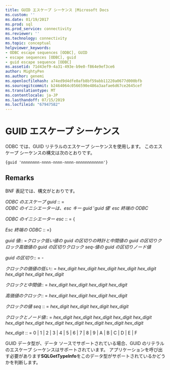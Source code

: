 ```yaml
---
title: GUID エスケープ シーケンス |Microsoft Docs
ms.custom: ''
ms.date: 01/19/2017
ms.prod: sql
ms.prod_service: connectivity
ms.reviewer: ''
ms.technology: connectivity
ms.topic: conceptual
helpviewer_keywords:
- ODBC escape sequences [ODBC], GUID
- escape sequences [ODBC], guid
- guid escape sequence [ODBC]
ms.assetid: 71d43ef9-4a31-493e-b9e0-f864e9ef3ce6
author: MightyPen
ms.author: genemi
ms.openlocfilehash: a74ed9d4dfe0afb8bf59abb11220a0677d000bfb
ms.sourcegitcommit: b2464064c0566590e486a3aafae6d67ce2645cef
ms.translationtype: MT
ms.contentlocale: ja-JP
ms.lasthandoff: 07/15/2019
ms.locfileid: "67947582"
---
```

# <a name="guid-escape-sequences"></a>GUID エスケープ シーケンス
ODBC では、GUID リテラルのエスケープ シーケンスを使用します。 このエスケープ シーケンスの構文は次のとおりです。  
  
```  
{guid 'nnnnnnnn-nnnn-nnnn-nnnn-nnnnnnnnnnnn'}  
```  
  
## <a name="remarks"></a>Remarks  
 BNF 表記では、構文がとおりです。  
  
 *ODBC のエスケープ guid* :: =  
     *ODBC のイニシエーターは、esc キー guid* '*guid 値*' *esc 終端の ODBC*  
  
 *ODBC のイニシエーター esc* :: = {  
  
 *Esc 終端の ODBC* :: =}  
  
 *guid 値*:: =*クロック低い値の guid の区切りの時計と中間値の guid の区切りクロック高価値の guid の区切りクロック seq-値の guid の区切りノード値*  
  
 *guid の区切り*:: = -  
  
 *クロックの価値の低い*:: = *hex_digit hex_digit hex_digit hex_digit hex_digit hex_digit hex_digit hex_digit*  
  
 *クロックと中間値*:: = *hex_digit hex_digit hex_digit hex_digit*  
  
 *高価値のクロック*:: = *hex_digit hex_digit hex_digit hex_digit*  
  
 *クロックの値 seq* :: = *hex_digit hex_digit hex_digit hex_digit*  
  
 *クロックとノード値*:: = *hex_digit hex_digit hex_digit hex_digit hex_digit hex_digit hex_digit hex_digit hex_digit hex_digit hex_digit hex_digit*  
  
 *hex_digit* :: = 0 &#124; 1 &#124; 2 &#124; 3 &#124; 4 &#124; 5 &#124; 6 &#124; 7 &#124; 8 &#124; 9 &#124; A &#124; B &#124; C &#124; D &#124; E &#124; F  
  
 GUID データ型が、データ ソースでサポートされている場合、GUID のリテラルのエスケープ シーケンスはサポートされています。 アプリケーションを呼び出す必要があります**SQLGetTypeInfo**をこのデータ型がサポートされているかどうかを判断します。
